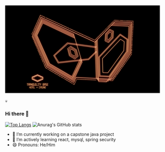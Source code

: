 <!-- **Tfauves/Tfauves** is a ✨ _special_ ✨ repository because its `README.md` (this file) appears on your GitHub profile. -->

[![Header](https://github.com/Tfauves/Tfauves/blob/main/L4gwgjW.jpeg "Header")](https://some-url.dev/)

&#128128;
### Hi there 👋

 [![Top Langs](https://github-readme-stats.vercel.app/api/top-langs/?username=Tfauves&layout=compact&theme=dracula&hide=css,html)](https://github.com/anuraghazra/github-readme-stats)
 ![Anurag's GitHub stats](https://github-readme-stats.vercel.app/api?username=Tfauves&show_icons=true&theme=dracula&hide=stars&hide=rank)

- 🔭 I’m currently working on a capstone java project
- 🌱 I’m actively learning react, mysql, spring security
- 😄 Pronouns: He/Him





<!-- - 👯 I’m looking to collaborate on ...
- 🤔 I’m looking for help with ...
- 💬 Ask me about ...
- 📫 How to reach me: ...

- ⚡ Fun fact: ... -->

